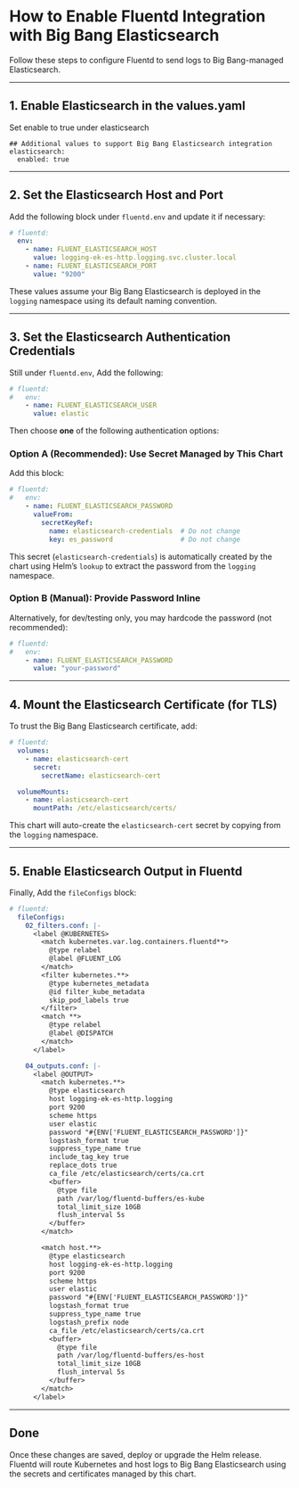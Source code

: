 #  How to Enable Fluentd Integration with Big Bang Elasticsearch

Follow these steps to configure Fluentd to send logs to Big Bang-managed Elasticsearch.

---
## 1. Enable Elasticsearch in the values.yaml
Set enable to true under elasticsearch
```
## Additional values to support Big Bang Elasticsearch integration
elasticsearch:
  enabled: true
```
---

## 2. Set the Elasticsearch Host and Port

Add the following block under `fluentd.env` and update it if necessary:

```yaml
# fluentd:
  env:
    - name: FLUENT_ELASTICSEARCH_HOST
      value: logging-ek-es-http.logging.svc.cluster.local
    - name: FLUENT_ELASTICSEARCH_PORT
      value: "9200"
```

These values assume your Big Bang Elasticsearch is deployed in the `logging` namespace using its default naming convention.

---

## 3. Set the Elasticsearch Authentication Credentials

Still under `fluentd.env`, Add the following:

```yaml
# fluentd:
#   env:
    - name: FLUENT_ELASTICSEARCH_USER
      value: elastic
```

Then choose **one** of the following authentication options:

### Option A (Recommended): Use Secret Managed by This Chart

Add this block:

```yaml
# fluentd:
#   env:
    - name: FLUENT_ELASTICSEARCH_PASSWORD
      valueFrom:
        secretKeyRef:
          name: elasticsearch-credentials  # Do not change
          key: es_password                 # Do not change
```

 This secret (`elasticsearch-credentials`) is automatically created by the chart using Helm’s `lookup` to extract the password from the `logging` namespace.

### Option B (Manual): Provide Password Inline

Alternatively, for dev/testing only, you may hardcode the password (not recommended):

```yaml
# fluentd:
#   env:
    - name: FLUENT_ELASTICSEARCH_PASSWORD
      value: "your-password"
```

---

## 4. Mount the Elasticsearch Certificate (for TLS)

To trust the Big Bang Elasticsearch certificate, add:

```yaml
# fluentd:
  volumes:
    - name: elasticsearch-cert
      secret:
        secretName: elasticsearch-cert

  volumeMounts:
    - name: elasticsearch-cert
      mountPath: /etc/elasticsearch/certs/
```

This chart will auto-create the `elasticsearch-cert` secret by copying from the `logging` namespace.

---

## 5. Enable Elasticsearch Output in Fluentd

Finally, Add the `fileConfigs` block:

```yaml
# fluentd:
  fileConfigs:
    02_filters.conf: |-
      <label @KUBERNETES>
        <match kubernetes.var.log.containers.fluentd**>
          @type relabel
          @label @FLUENT_LOG
        </match>
        <filter kubernetes.**>
          @type kubernetes_metadata
          @id filter_kube_metadata
          skip_pod_labels true
        </filter>
        <match **>
          @type relabel
          @label @DISPATCH
        </match>
      </label>

    04_outputs.conf: |-
      <label @OUTPUT>
        <match kubernetes.**>
          @type elasticsearch
          host logging-ek-es-http.logging
          port 9200
          scheme https
          user elastic
          password "#{ENV['FLUENT_ELASTICSEARCH_PASSWORD']}"
          logstash_format true
          suppress_type_name true
          include_tag_key true
          replace_dots true
          ca_file /etc/elasticsearch/certs/ca.crt
          <buffer>
            @type file
            path /var/log/fluentd-buffers/es-kube
            total_limit_size 10GB
            flush_interval 5s
          </buffer>
        </match>

        <match host.**>
          @type elasticsearch
          host logging-ek-es-http.logging
          port 9200
          scheme https
          user elastic
          password "#{ENV['FLUENT_ELASTICSEARCH_PASSWORD']}"
          logstash_format true
          suppress_type_name true
          logstash_prefix node
          ca_file /etc/elasticsearch/certs/ca.crt
          <buffer>
            @type file
            path /var/log/fluentd-buffers/es-host
            total_limit_size 10GB
            flush_interval 5s
          </buffer>
        </match>
      </label>
```

---

##  Done

Once these changes are saved, deploy or upgrade the Helm release. Fluentd will route Kubernetes and host logs to Big Bang Elasticsearch using the secrets and certificates managed by this chart.
